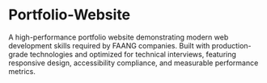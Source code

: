 # Portfolio-Website
A high-performance portfolio website demonstrating modern web development skills required by FAANG companies. Built with production-grade technologies and optimized for technical interviews, featuring responsive design, accessibility compliance, and measurable performance metrics.
